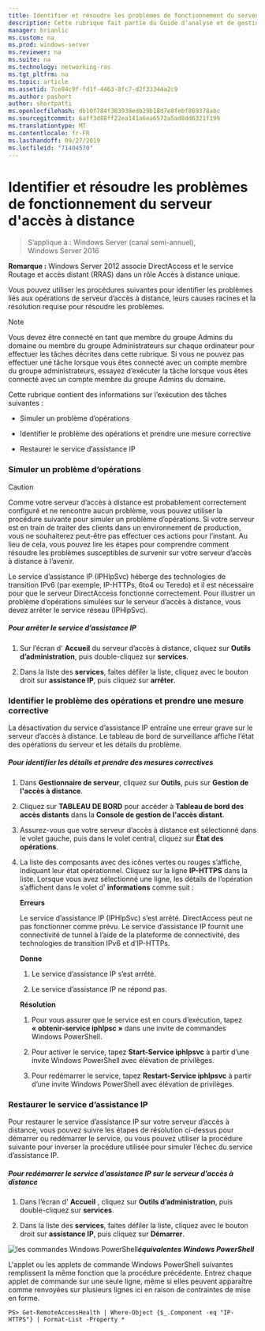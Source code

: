 ```yaml
---
title: Identifier et résoudre les problèmes de fonctionnement du serveur d'accès à distance
description: Cette rubrique fait partie du Guide d’analyse et de gestion de l’accès à distance dans Windows Server 2016.
manager: brianlic
ms.custom: na
ms.prod: windows-server
ms.reviewer: na
ms.suite: na
ms.technology: networking-ras
ms.tgt_pltfrm: na
ms.topic: article
ms.assetid: 7ce84c9f-fd1f-4463-8fc7-d2f33344a2c9
ms.author: pashort
author: shortpatti
ms.openlocfilehash: db10f784f383938edb29b18d7e8febf869378abc
ms.sourcegitcommit: 6aff3d88ff22ea141a6ea6572a5ad8dd6321f199
ms.translationtype: MT
ms.contentlocale: fr-FR
ms.lasthandoff: 09/27/2019
ms.locfileid: "71404570"
---
```

# <a name="identify-and-resolve-remote-access-server-operations-problems"></a>Identifier et résoudre les problèmes de fonctionnement du serveur d'accès à distance

>S’applique à : Windows Server (canal semi-annuel), Windows Server 2016

**Remarque :** Windows Server 2012 associe DirectAccess et le service Routage et accès distant (RRAS) dans un rôle Accès à distance unique.  
  
Vous pouvez utiliser les procédures suivantes pour identifier les problèmes liés aux opérations de serveur d’accès à distance, leurs causes racines et la résolution requise pour résoudre les problèmes.  
  
> [!NOTE]  
> Vous devez être connecté en tant que membre du groupe Admins du domaine ou membre du groupe Administrateurs sur chaque ordinateur pour effectuer les tâches décrites dans cette rubrique. Si vous ne pouvez pas effectuer une tâche lorsque vous êtes connecté avec un compte membre du groupe administrateurs, essayez d’exécuter la tâche lorsque vous êtes connecté avec un compte membre du groupe Admins du domaine.  
  
Cette rubrique contient des informations sur l’exécution des tâches suivantes :  
  
- Simuler un problème d’opérations  
  
- Identifier le problème des opérations et prendre une mesure corrective  
  
- Restaurer le service d’assistance IP  
  
### <a name="BKMK_Simulate"></a>Simuler un problème d’opérations  
  
> [!CAUTION]  
> Comme votre serveur d’accès à distance est probablement correctement configuré et ne rencontre aucun problème, vous pouvez utiliser la procédure suivante pour simuler un problème d’opérations. Si votre serveur est en train de traiter des clients dans un environnement de production, vous ne souhaiterez peut-être pas effectuer ces actions pour l’instant. Au lieu de cela, vous pouvez lire les étapes pour comprendre comment résoudre les problèmes susceptibles de survenir sur votre serveur d’accès à distance à l’avenir.  
  
Le service d’assistance IP (IPHlpSvc) héberge des technologies de transition IPv6 (par exemple, IP-HTTPs, 6to4 ou Teredo) et il est nécessaire pour que le serveur DirectAccess fonctionne correctement. Pour illustrer un problème d’opérations simulées sur le serveur d’accès à distance, vous devez arrêter le service réseau (IPHlpSvc).  
  
##### <a name="to-stop-the-ip-helper-service"></a>Pour arrêter le service d’assistance IP  
  
1.  Sur l’écran d' **Accueil** du serveur d’accès à distance, cliquez sur **Outils d’administration**, puis double-cliquez sur **services**.  
  
2.  Dans la liste des **services**, faites défiler la liste, cliquez avec le bouton droit sur **assistance IP**, puis cliquez sur **arrêter**.  
  
### <a name="BKMK_Identify"></a>Identifier le problème des opérations et prendre une mesure corrective  
La désactivation du service d’assistance IP entraîne une erreur grave sur le serveur d’accès à distance. Le tableau de bord de surveillance affiche l’état des opérations du serveur et les détails du problème.  
  
##### <a name="to-identify-the-details-and-take-corrective-action"></a>Pour identifier les détails et prendre des mesures correctives  
  
1.  Dans **Gestionnaire de serveur**, cliquez sur **Outils**, puis sur **Gestion de l'accès à distance**.  
  
2.  Cliquez sur **TABLEAU DE BORD** pour accéder à **Tableau de bord des accès distants** dans la **Console de gestion de l'accès distant**.  
  
3.  Assurez-vous que votre serveur d’accès à distance est sélectionné dans le volet gauche, puis dans le volet central, cliquez sur **État des opérations**.  
  
4.  La liste des composants avec des icônes vertes ou rouges s’affiche, indiquant leur état opérationnel. Cliquez sur la ligne **IP-HTTPS** dans la liste. Lorsque vous avez sélectionné une ligne, les détails de l’opération s’affichent dans le volet d' **informations** comme suit :  
  
    **Erreurs**  
  
    Le service d’assistance IP (IPHlpSvc) s’est arrêté. DirectAccess peut ne pas fonctionner comme prévu. Le service d’assistance IP fournit une connectivité de tunnel à l’aide de la plateforme de connectivité, des technologies de transition IPv6 et d’IP-HTTPs.  
  
    **Donne**  
  
    1.  Le service d’assistance IP s’est arrêté.  
  
    2.  Le service d’assistance IP ne répond pas.  
  
    **Résolution**  
  
    1.  Pour vous assurer que le service est en cours d’exécution, tapez **« obtenir-service iphlpsc »** dans une invite de commandes Windows PowerShell.  
  
    2.  Pour activer le service, tapez **Start-Service iphlpsvc** à partir d’une invite Windows PowerShell avec élévation de privilèges.  
  
    3.  Pour redémarrer le service, tapez **Restart-Service iphlpsvc** à partir d’une invite Windows PowerShell avec élévation de privilèges.  
  
### <a name="BKMK_Restart"></a>Restaurer le service d’assistance IP  
Pour restaurer le service d’assistance IP sur votre serveur d’accès à distance, vous pouvez suivre les étapes de résolution ci-dessus pour démarrer ou redémarrer le service, ou vous pouvez utiliser la procédure suivante pour inverser la procédure utilisée pour simuler l’échec du service d’assistance IP.  
  
##### <a name="to-restart-the-ip-helper-service-on-the-remote-access-server"></a>Pour redémarrer le service d’assistance IP sur le serveur d’accès à distance  
  
1.  Dans l’écran d' **Accueil** , cliquez sur **Outils d’administration**, puis double-cliquez sur **services**.  
  
2.  Dans la liste des **services**, faites défiler la liste, cliquez avec le bouton droit sur **assistance IP**, puis cliquez sur **Démarrer**.  
  
![les commandes Windows PowerShell](../../../media/Identify-and-resolve-Remote-Access-server-operations-problems/PowerShellLogoSmall.gif)***<em>équivalentes</em> Windows PowerShell***  
  
L'applet ou les applets de commande Windows PowerShell suivantes remplissent la même fonction que la procédure précédente. Entrez chaque applet de commande sur une seule ligne, même si elles peuvent apparaître comme renvoyées sur plusieurs lignes ici en raison de contraintes de mise en forme.  
  
```  
PS> Get-RemoteAccessHealth | Where-Object {$_.Component -eq "IP-HTTPS"} | Format-List -Property *  
```  
  


